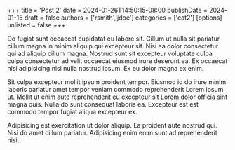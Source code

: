 +++
title = 'Post 2'
date = 2024-01-26T14:50:15-08:00
publishDate = 2024-01-15
draft = false
authors = ['rsmith','jdoe']
categories = ['cat2']
[options]
unlisted = false
+++

Do fugiat sunt occaecat cupidatat eu labore sit. Cillum ut nulla sit pariatur cillum magna in minim aliquip qui excepteur sit. Nisi ea dolor consectetur qui ad aliquip cillum magna. Nostrud sunt sit excepteur voluptate culpa culpa consectetur ad velit occaecat eiusmod irure deserunt ea. Ex occaecat nisi adipisicing nisi nulla nostrud ipsum. Ex eu dolor magna ex enim.

Sit culpa excepteur mollit ipsum proident tempor. Eiusmod id do irure minim laboris pariatur amet tempor veniam commodo reprehenderit Lorem ipsum ut. Mollit ut enim aute reprehenderit eu excepteur sit Lorem dolor officia sint magna quis. Nulla do sunt consequat laboris ea. Excepteur est est commodo tempor fugiat aliqua excepteur ex.

Adipisicing est exercitation ut dolor aliquip. Ea proident aute nostrud qui. Nisi do amet cillum pariatur. Adipisicing enim enim sunt ad reprehenderit nisi.

